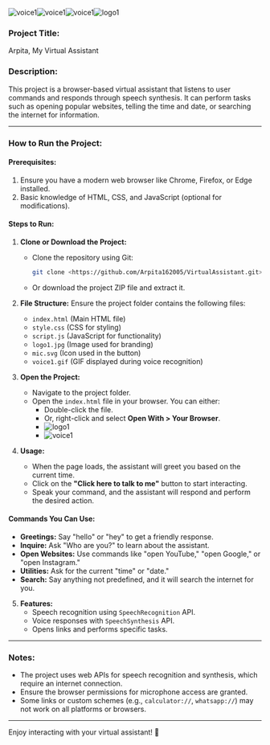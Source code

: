![voice1](https://github.com/user-attachments/assets/6e0598bc-b8fc-4dd2-8619-38cd53f1032b)![voice1](https://github.com/user-attachments/assets/3e7828ec-8aad-4a45-ba4c-c6b5489109f8)![voice1](https://github.com/user-attachments/assets/3283b1fc-b638-4a4e-bf2a-4e028b11b1d1)![logo1](https://github.com/user-attachments/assets/84754367-03e9-4810-82ea-cd78f7d181e4)

### **Project Title:**  
Arpita, My Virtual Assistant  

### **Description:**  
This project is a browser-based virtual assistant that listens to user commands and responds through speech synthesis. It can perform tasks such as opening popular websites, telling the time and date, or searching the internet for information.  

---

### **How to Run the Project:**

#### **Prerequisites:**
1. Ensure you have a modern web browser like Chrome, Firefox, or Edge installed.
2. Basic knowledge of HTML, CSS, and JavaScript (optional for modifications).

#### **Steps to Run:**

1. **Clone or Download the Project:**
   - Clone the repository using Git:
     ```bash
     git clone <https://github.com/Arpita162005/VirtualAssistant.git>
     ```
   - Or download the project ZIP file and extract it.

2. **File Structure:**
   Ensure the project folder contains the following files:
   - `index.html` (Main HTML file)
   - `style.css` (CSS for styling)
   - `script.js` (JavaScript for functionality)
   - `logo1.jpg` (Image used for branding)
   - `mic.svg` (Icon used in the button)
   - `voice1.gif` (GIF displayed during voice recognition)

3. **Open the Project:**
   - Navigate to the project folder.
   - Open the `index.html` file in your browser. You can either:
     - Double-click the file.
     - Or, right-click and select **Open With > Your Browser**.
     - ![logo1](https://github.com/user-attachments/assets/f39e480c-2665-4db1-aa9b-11eceed7d8bb)
     - ![voice1](https://github.com/user-attachments/assets/cd850963-6e4b-46db-a2a2-d315b124c50a)


4. **Usage:**
   - When the page loads, the assistant will greet you based on the current time.
   - Click on the **"Click here to talk to me"** button to start interacting.
   - Speak your command, and the assistant will respond and perform the desired action.

#### **Commands You Can Use:**
- **Greetings:** Say "hello" or "hey" to get a friendly response.
- **Inquire:** Ask "Who are you?" to learn about the assistant.
- **Open Websites:** Use commands like "open YouTube," "open Google," or "open Instagram."
- **Utilities:** Ask for the current "time" or "date."
- **Search:** Say anything not predefined, and it will search the internet for you.

5. **Features:**
   - Speech recognition using `SpeechRecognition` API.
   - Voice responses with `SpeechSynthesis` API.
   - Opens links and performs specific tasks.

---

### **Notes:**
- The project uses web APIs for speech recognition and synthesis, which require an internet connection.
- Ensure the browser permissions for microphone access are granted.
- Some links or custom schemes (e.g., `calculator://`, `whatsapp://`) may not work on all platforms or browsers.

---

Enjoy interacting with your virtual assistant! 🎤

